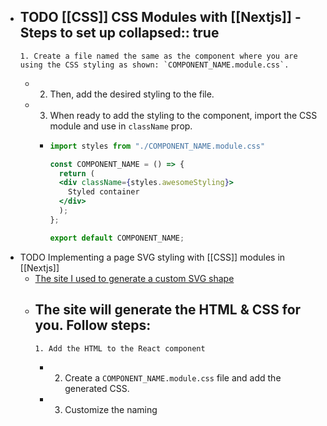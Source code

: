 - TODO [[CSS]] **CSS Modules** with [[Nextjs]] - Steps to set up
  collapsed:: true
	-
	  1. Create a file named the same as the component where you are using the CSS styling as shown: `COMPONENT_NAME.module.css`.
	-
	  2. Then, add the desired styling to the file.
	-
	  3. When ready to add the styling to the component, import the CSS module and use in `className` prop.
		-
		  ```jsx
		  import styles from "./COMPONENT_NAME.module.css"
		  
		  const COMPONENT_NAME = () => {
		    return (
		    <div className={styles.awesomeStyling}>
		      Styled container
		    </div>
		    );
		  };
		  
		  export default COMPONENT_NAME;
		  ```
- TODO Implementing a page SVG styling with [[CSS]] modules in [[Nextjs]]
	- [The site I used to generate a custom SVG shape](https://www.shapedivider.app/)
	- The site will generate the HTML & CSS for you. Follow steps:
		-
		  1. Add the HTML to the React component
		-
		  2. Create a `COMPONENT_NAME.module.css` file and add the generated CSS.
		-
		  3. Customize the naming